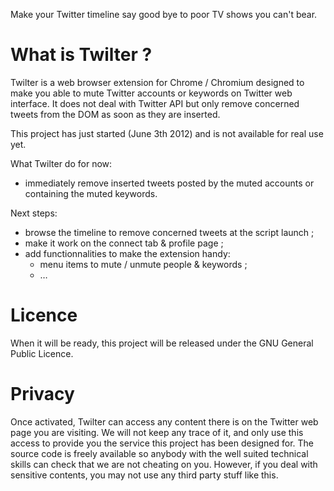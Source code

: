 Make your Twitter timeline say good bye to poor TV shows you can't bear.

What is Twilter ?
=================

Twilter is a web browser extension for Chrome / Chromium designed to make you able to mute Twitter accounts or keywords on Twitter web interface.
It does not deal with Twitter API but only remove concerned tweets from the DOM as soon as they are inserted.

This project has just started (June 3th 2012) and is not available for real use yet.

What Twilter do for now:
  - immediately remove inserted tweets posted by the muted accounts or containing the muted keywords.

Next steps:
  - browse the timeline to remove concerned tweets at the script launch ;
  - make it work on the connect tab & profile page ;
  - add functionnalities to make the extension handy:
    - menu items to mute / unmute people & keywords ;
    - …

Licence
=======

When it will be ready, this project will be released under the GNU General Public Licence.

Privacy
=======

Once activated, Twilter can access any content there is on the Twitter web page you are visiting. We will not keep any trace of it, and only use this access to provide you the service this project has been designed for. The source code is freely available so anybody with the well suited technical skills can check that we are not cheating on you. However, if you deal with sensitive contents, you may not use any third party stuff like this.